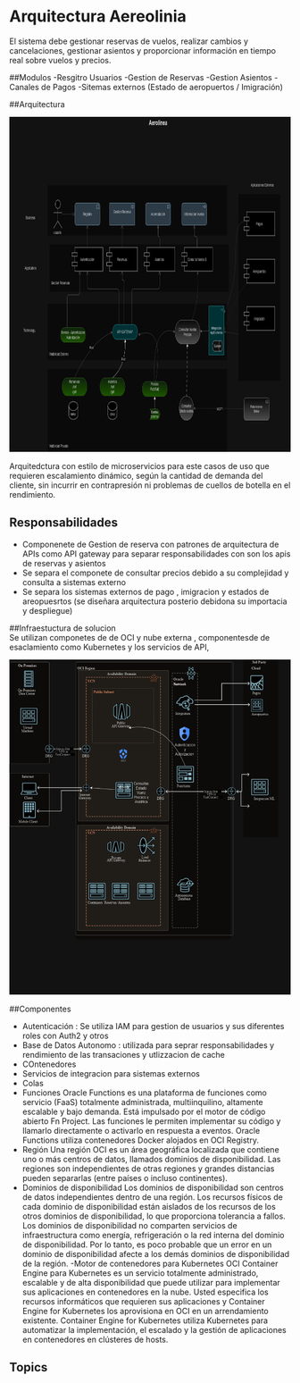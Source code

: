 # Arquitectura Aereolinia

El sistema debe gestionar reservas de vuelos, realizar cambios
y cancelaciones, gestionar asientos y proporcionar información en tiempo real sobre vuelos y precios.

##Modulos
 -Resgitro Usuarios 
 -Gestion de Reservas
 -Gestion Asientos
 -Canales de Pagos
 -Sitemas externos (Estado de aeropuertos / Imigración)

 ##Arquitectura

<img src="/Aerolinea.drawio.png" alt="image"  height="600px">

Arquitedctura con estilo de microservicios  para este casos de uso que requieren escalamiento dinámico, según la cantidad de demanda del cliente, sin incurrir en contrapresión ni problemas de cuellos de botella en el rendimiento.

## Responsabilidades

- Componenete de Gestion de reserva  con patrones de arquitectura de APIs como API gateway para separar responsabilidades  con son los apis de reservas y asientos  
- Se separa el componete de consultar precios debido a su complejidad y consulta a sistemas externo 
- Se separa los sistemas externos de pago , imigracion y estados de areopuesrtos (se diseñara arquitectura posterio debidona su importacia y despliegue)

 ##Infraestuctura de solucion  
 Se utilizan componetes de de OCI y nube externa  , componentesde de esaclamiento como Kubernetes y los servicios de API,

<img src="/infraestructura.drawio.png" alt="image"  height="600px">

##Componentes

- Autenticación : Se utiliza IAM para gestion de usuarios y sus diferentes roles con Auth2 y otros
- Base de Datos Autonomo : utilizada para seprar responsabilidades y rendimiento de las transaciones y utlizzacion de cache
- COntenedores
- Servicios de integracion para sistemas externos
- Colas
- Funciones Oracle Functions es una plataforma de funciones como servicio (FaaS) totalmente administrada, multiinquilino, altamente escalable y bajo demanda. Está impulsado por el motor de código abierto Fn Project. Las funciones le permiten implementar su código y llamarlo directamente o activarlo en respuesta a eventos. Oracle Functions utiliza contenedores Docker alojados en OCI Registry.
- Región Una región OCI es un área geográfica localizada que contiene uno o más centros de datos, llamados dominios de disponibilidad. Las regiones son independientes de otras regiones y grandes distancias pueden separarlas (entre países o incluso continentes).
- Dominios de disponibilidad
Los dominios de disponibilidad son centros de datos independientes dentro de una región. Los recursos físicos de cada dominio de disponibilidad están aislados de los recursos de los otros dominios de disponibilidad, lo que proporciona tolerancia a fallos. Los dominios de disponibilidad no comparten servicios de infraestructura como energía, refrigeración o la red interna del dominio de disponibilidad. Por lo tanto, es poco probable que un error en un dominio de disponibilidad afecte a los demás dominios de disponibilidad de la región.
-Motor de contenedores para Kubernetes
OCI Container Engine para Kubernetes es un servicio totalmente administrado, escalable y de alta disponibilidad que puede utilizar para implementar sus aplicaciones en contenedores en la nube. Usted especifica los recursos informáticos que requieren sus aplicaciones y Container Engine for Kubernetes los aprovisiona en OCI en un arrendamiento existente. Container Engine for Kubernetes utiliza Kubernetes para automatizar la implementación, el escalado y la gestión de aplicaciones en contenedores en clústeres de hosts.
 
    
    
## Topics  

